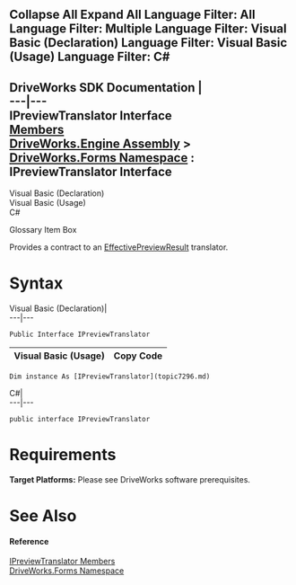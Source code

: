 Collapse All Expand All Language Filter: All  Language Filter: Multiple  Language Filter: Visual Basic (Declaration) Language Filter: Visual Basic (Usage) Language Filter: C#  
---  
DriveWorks SDK Documentation  |   
---|---  
IPreviewTranslator Interface   
[Members](topic7297.md)   
[DriveWorks.Engine Assembly](topic2156.md) > [DriveWorks.Forms Namespace](topic7266.md) : IPreviewTranslator Interface  
---  
  
Visual Basic (Declaration)    
Visual Basic (Usage)    
C# 

Glossary Item Box

Provides a contract to an [EffectivePreviewResult](topic8075.md) translator. 

# Syntax

Visual Basic (Declaration)|   
---|---  
      
    
    Public Interface IPreviewTranslator   
  
Visual Basic (Usage)| Copy Code  
---|---  
      
    
    Dim instance As [IPreviewTranslator](topic7296.md)  
  
C#|   
---|---  
      
    
    public interface IPreviewTranslator   
  
# Requirements

**Target Platforms:** Please see DriveWorks software prerequisites.

# See Also

#### Reference

[IPreviewTranslator Members](topic7297.md)   
[DriveWorks.Forms Namespace](topic7266.md)


